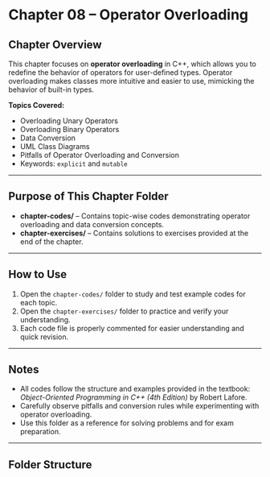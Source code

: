# Chapter 08 – Operator Overloading

## Chapter Overview

This chapter focuses on **operator overloading** in C++, which allows you to redefine the behavior of operators for user-defined types. Operator overloading makes classes more intuitive and easier to use, mimicking the behavior of built-in types.

**Topics Covered:**

- Overloading Unary Operators
- Overloading Binary Operators
- Data Conversion
- UML Class Diagrams
- Pitfalls of Operator Overloading and Conversion
- Keywords: `explicit` and `mutable`

---

## Purpose of This Chapter Folder

- **chapter-codes/** – Contains topic-wise codes demonstrating operator overloading and data conversion concepts.
- **chapter-exercises/** – Contains solutions to exercises provided at the end of the chapter.

---

## How to Use

1. Open the `chapter-codes/` folder to study and test example codes for each topic.
2. Open the `chapter-exercises/` folder to practice and verify your understanding.
3. Each code file is properly commented for easier understanding and quick revision.

---

## Notes

- All codes follow the structure and examples provided in the textbook: _Object-Oriented Programming in C++ (4th Edition)_ by Robert Lafore.
- Carefully observe pitfalls and conversion rules while experimenting with operator overloading.
- Use this folder as a reference for solving problems and for exam preparation.

---

## Folder Structure

